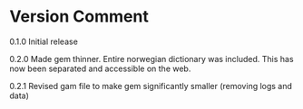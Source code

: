 Version   Comment
============================================
0.1.0     Initial release

0.2.0     Made gem thinner. Entire norwegian dictionary was included. This has now been separated and accessible on the web.

0.2.1     Revised gam file to make gem significantly smaller (removing logs and data)
